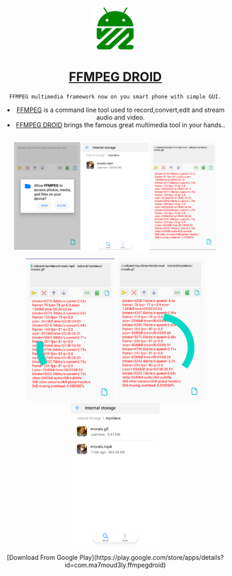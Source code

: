 <div align="center">
  <a href="https://play.google.com/store/apps/details?id=com.ma7moud3ly.ffmpegdroid" target="_blank">
    <img src="play/logo.png" alt="drawing" width="100"/>
  </a>

# [FFMPEG DROID](https://play.google.com/store/apps/details?id=com.ma7moud3ly.ffmpegdroid) 
```
FFMPEG multimedia framework now on you smart phone with simple GUI.
```
- [FFMPEG](https://ffmpeg.org/) is a command line tool used to record,convert,edit and stream audio and video.
- [FFMPEG DROID](https://play.google.com/store/apps/details?id=com.ma7moud3ly.ffmpegdroid) brings the famous great multimedia tool in your hands.. 

<br>
<div>
  <img src="play/img1.png" alt="drawing" width="150"/>
  <img src="play/img2.png" alt="drawing" width="150"/>
  <img src="play/img3.png" alt="drawing" width="150"/>

</div>
<br>
<div>
  <img src="play/img4.png" alt="drawing" width="200"/>
  <img src="play/img5.png" alt="drawing" width="200"/>
  <img src="play/img6.png" alt="drawing" width="200"/>
</div>
<br>
[Download From Google Play](https://play.google.com/store/apps/details?id=com.ma7moud3ly.ffmpegdroid) 
</div>
